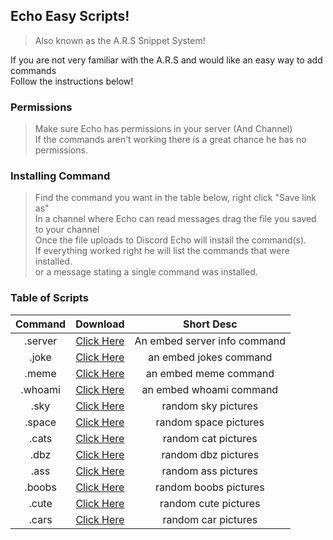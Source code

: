 ## Echo Easy Scripts!
> Also known as the A.R.S Snippet System!  
  
If you are not very familiar with the A.R.S and would like an easy way to add commands  
Follow the instructions below!
  
### Permissions
> Make sure Echo has permissions in your server (And Channel)  
If the commands aren't working there is a great chance he has no permissions.  
  
### Installing Command
> Find the command you want in the table below, right click "Save link as"  
In a channel where Echo can read messages drag the file you saved to your channel  
Once the file uploads to Discord Echo will install the command(s).  
If everything worked right he will list the commands that were installed.  
or a message stating a single command was installed.  
  
### Table of Scripts
| Command | Download | Short Desc |  
| :--: | :--: | :--: |  
| .server | [Click Here](https://ghttps://raw.githubusercontent.com/proxikal/Echo/master/EasyScripts/embed.server.snippet.ars) | An embed server info command |
| .joke | [Click Here](https://raw.githubusercontent.com/proxikal/Echo/master/EasyScripts/embed.jokes.snippet.ars) | an embed jokes command |
| .meme | [Click Here](https://raw.githubusercontent.com/proxikal/Echo/master/EasyScripts/embed.meme.snippet.ars) | an embed meme command |
| .whoami | [Click Here](https://raw.githubusercontent.com/proxikal/Echo/master/EasyScripts/embed.whoami.snippet.ars) | an embed whoami command |
| .sky | [Click Here](https://raw.githubusercontent.com/proxikal/Echo/master/EasyScripts/sky.snippet.ars) | random sky pictures |
| .space | [Click Here](https://raw.githubusercontent.com/proxikal/Echo/master/EasyScripts/space.snippet.ars) | random space pictures |
| .cats | [Click Here](https://raw.githubusercontent.com/proxikal/Echo/master/EasyScripts/cats.snippet.ars) | random cat pictures |
| .dbz | [Click Here](https://raw.githubusercontent.com/proxikal/Echo/master/EasyScripts/dbz.snippet.ars) | random dbz pictures |
| .ass | [Click Here](https://raw.githubusercontent.com/proxikal/Echo/master/EasyScripts/ass.snippet.ars) | random ass pictures |
| .boobs | [Click Here](https://raw.githubusercontent.com/proxikal/Echo/master/EasyScripts/boobs.snippet.ars) | random boobs pictures |
| .cute | [Click Here](https://raw.githubusercontent.com/proxikal/Echo/master/EasyScripts/cute.snippet.ars) | random cute pictures |
| .cars | [Click Here](https://raw.githubusercontent.com/proxikal/Echo/master/EasyScripts/cars.snippet.ars) | random car pictures |
